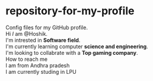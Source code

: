 # repository-for-my-profile
Config files for my GitHub profile.
<br>
Hi <i>I</i> am @Hoshik.
<br>
I'm intrested in <strong>Software field</strong>.
<br>
I'm  currently learning computer <strong>science and engineering</strong>.
<br>
I'm looking to collabrate with a <strong>Top gaming company</strong>.
<br>
How to reach me
<br>
I am from Andhra pradesh
<br>
I am currently studing in LPU

